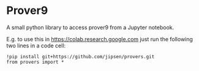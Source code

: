 Prover9
=======

A small python library to access prover9 from a Jupyter notebook.

E.g. to use this in https://colab.research.google.com just run the following two lines in a code cell:

```
!pip install git+https://github.com/jipsen/provers.git
from provers import *
```
